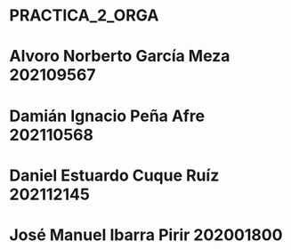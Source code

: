 # PRACTICA_2_ORGA
# Alvoro Norberto García Meza 202109567
# Damián Ignacio Peña Afre 202110568
# Daniel Estuardo Cuque Ruíz 202112145
# José Manuel Ibarra Pirir 202001800
